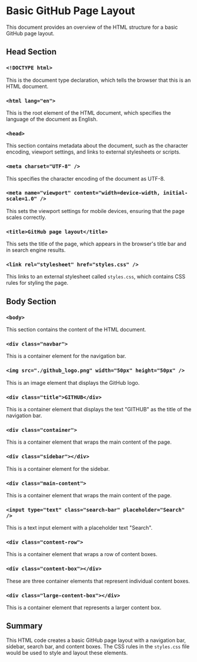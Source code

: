 # Basic GitHub Page Layout

This document provides an overview of the HTML structure for a basic GitHub page layout.

## Head Section

### `<!DOCTYPE html>`
This is the document type declaration, which tells the browser that this is an HTML document.

### `<html lang="en">`
This is the root element of the HTML document, which specifies the language of the document as English.

### `<head>`
This section contains metadata about the document, such as the character encoding, viewport settings, and links to external stylesheets or scripts.

### `<meta charset="UTF-8" />`
This specifies the character encoding of the document as UTF-8.

### `<meta name="viewport" content="width=device-width, initial-scale=1.0" />`
This sets the viewport settings for mobile devices, ensuring that the page scales correctly.

### `<title>GitHub page layout</title>`
This sets the title of the page, which appears in the browser's title bar and in search engine results.

### `<link rel="stylesheet" href="styles.css" />`
This links to an external stylesheet called `styles.css`, which contains CSS rules for styling the page.

## Body Section

### `<body>`
This section contains the content of the HTML document.

### `<div class="navbar">`
This is a container element for the navigation bar.

### `<img src="./github_logo.png" width="50px" height="50px" />`
This is an image element that displays the GitHub logo.

### `<div class="title">GITHUB</div>`
This is a container element that displays the text "GITHUB" as the title of the navigation bar.

### `<div class="container">`
This is a container element that wraps the main content of the page.

### `<div class="sidebar"></div>`
This is a container element for the sidebar.

### `<div class="main-content">`
This is a container element that wraps the main content of the page.

### `<input type="text" class="search-bar" placeholder="Search" />`
This is a text input element with a placeholder text "Search".

### `<div class="content-row">`
This is a container element that wraps a row of content boxes.

### `<div class="content-box"></div>`
These are three container elements that represent individual content boxes.

### `<div class="large-content-box"></div>`
This is a container element that represents a larger content box.

## Summary

This HTML code creates a basic GitHub page layout with a navigation bar, sidebar, search bar, and content boxes. The CSS rules in the `styles.css` file would be used to style and layout these elements.
